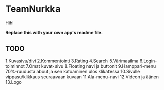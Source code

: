 # TeamNurkka

Hihi

**Replace this with your own app's readme file.**

## TODO

1.Kuvasivu/divi
2.Kommentointi
3.Rating
4.Search
5.Värimaailma
6.Login-toiminnot 
7.Omat kuvat-sivu
8.Floating navi ja buttonit
9.Hamppari-menu 70%-ruudusta about ja sen katoaminen ulos klikatessa
10.Sivulle vippasu/klikkaus seuraavaan kuvaan
11.Ala-menu-navi
12.Videon ja äänen 
13.Logo
